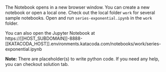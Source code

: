 The Notebook opens in a new browser window. You can create a new notebook or open a local one. Check out the local folder `work` for several sample notebooks. Open and run `series-exponential.ipynb` in the `work` folder.

You can also open the Jupyter Notebook at https://[[HOST_SUBDOMAIN]]-8888-[[KATACODA_HOST]].environments.katacoda.com/notebooks/work/series-exponential.ipynb

**Note:**
There are placeholder(s) to write python code. If you need any help, you can checkout solution tab.